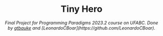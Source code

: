 <h1 align="center">Tiny Hero</h1>
 
 <p align="center"><i> Final Project for Programming Paradigms 2023.2 course on UFABC. Done by <a href="https://github.com/gtbauke" target="_blank">gtbauke</a> and [LeonardoCBoar](https://github.com/LeonardoCBoar).<br>
